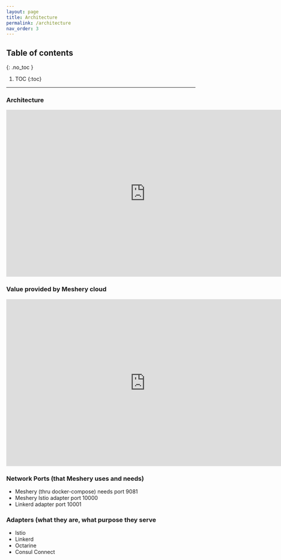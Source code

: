 ```yaml
---
layout: page
title: Architecture
permalink: /architecture
nav_order: 3
---
```


## Table of contents
{: .no_toc }

1. TOC
{:toc}

---
### Architecture
<div class="iframe-container">
    <iframe src="https://docs.google.com/presentation/d/e/2PACX-1vRqJ2cFC9LSGVi1ReDjphzOfpWwINPg4__XyMZu85R8KNPnuHmnswEnHnTkY-8FQl-GrjuXpQ7WlCLE/embed?start=false&loop=false&delayms=3000" 
            class="meshery-arch" frameborder="0" height="445px" width="739px" allowfullscreen="true" mozallowfullscreen="true" webkitallowfullscreen="true"
            allowtransparency="true"></iframe>
</div> 

### Value provided by Meshery cloud
<div class="iframe-container">
    <iframe src="https://docs.google.com/presentation/d/e/2PACX-1vRqJ2cFC9LSGVi1ReDjphzOfpWwINPg4__XyMZu85R8KNPnuHmnswEnHnTkY-8FQl-GrjuXpQ7WlCLE/embed?start=false&loop=false&delayms=3000&slide=id.g4f68f671f0_0_0" 
            class="meshery-arch" frameborder="0" height="445px" width="739px" allowfullscreen="true" mozallowfullscreen="true" webkitallowfullscreen="true"
            allowtransparency="true"></iframe>
</div> 

### Network Ports (that Meshery uses and needs)
- Meshery (thru docker-compose) needs port 9081
- Meshery Istio adapter port 10000
- Linkerd adapter port 10001


### Adapters (what they are, what purpose they serve
* Istio
* Linkerd
* Octarine
* Consul Connect
